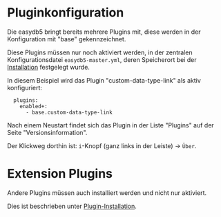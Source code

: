 # Pluginkonfiguration

Die easydb5 bringt bereits mehrere Plugins mit, diese werden in der Konfiguration mit "base" gekennzeichnet.

Diese Plugins müssen nur noch aktiviert werden, in der zentralen Konfigurationsdatei `easydb5-master.yml`, deren Speicherort bei der [Installation](/sysadmin/installation/installation.md#anpassungen) festgelegt wurde.

In diesem Beispiel wird das Plugin "custom-data-type-link" als aktiv konfiguriert:

~~~~
  plugins:
    enabled+:
      - base.custom-data-type-link

~~~~

Nach einem Neustart findet sich das Plugin in der Liste "Plugins" auf der Seite "Versionsinformation".

Der Klickweg dorthin ist: `i`-Knopf (ganz links in der Leiste) -> `Über`.

# Extension Plugins

Andere Plugins müssen auch installiert werden und nicht nur aktiviert.

Dies ist beschrieben unter [Plugin-Installation](/sysadmin/plugin/plugin.md).
